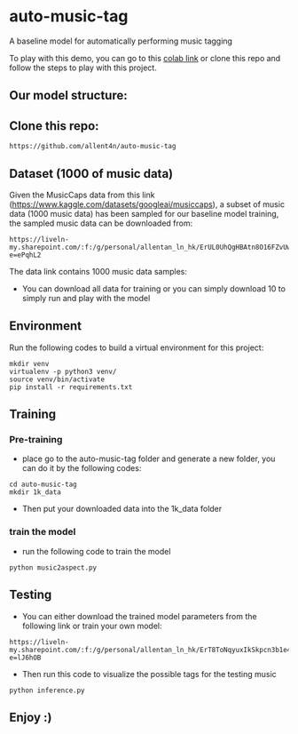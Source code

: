 # auto-music-tag

A baseline model for automatically performing music tagging

To play with this demo, you can go to this [colab link](https://colab.research.google.com/drive/10hhthqFWaMbe_oWFYN2nw12uTNYBAYgc?usp=sharing) or clone this repo and follow the steps to play with this project. 

## Our model structure:


## Clone this repo:
``` 
https://github.com/allent4n/auto-music-tag
```

## Dataset (1000 of music data)

Given the MusicCaps data from this link (https://www.kaggle.com/datasets/googleai/musiccaps), a subset of music data (1000 music data) has been sampled for our baseline model training, the sampled music data can be downloaded from:

```
https://liveln-my.sharepoint.com/:f:/g/personal/allentan_ln_hk/ErUL0UhQgHBAtn8O16FZvUwBfoET5grtnqQnZqHYY9rN7Q?e=ePqhL2
```
The data link contains 1000 music data samples:
* You can download all data for training or you can simply download 10 to simply run and play with the model


## Environment
Run the following codes to build a virtual environment for this project:
```
mkdir venv
virtualenv -p python3 venv/
source venv/bin/activate
pip install -r requirements.txt
```


## Training
### Pre-training 
* place go to the auto-music-tag folder and generate a new folder, you can do it by the following codes:
```
cd auto-music-tag
mkdir 1k_data
```
* Then put your downloaded data into the 1k_data folder

### train the model

* run the following code to train the model
```
python music2aspect.py
```

## Testing 
* You can either download the trained model parameters from the following link or train your own model:
```
https://liveln-my.sharepoint.com/:f:/g/personal/allentan_ln_hk/ErT8ToNqyuxIkSkpcn3b1e4BB3ma9E2bD71R1hiTYLtvhw?e=lJ6hOB
```
* Then run this code to visualize the possible tags for the testing music
```
python inference.py
```
## Enjoy :)
